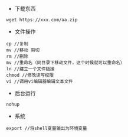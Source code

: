 * 下载东西
``` shell
wget https://xxx.com/aa.zip
```
* 文件操作
``` shell
cp //复制
mv //移动 剪切
rm //删除
mv //重命名（同目录下移动文件，这个时候就可以重命名）
ln //建立一个文件链接
chmod //修改读写权限
vi //调用vi编辑器编辑文本文件
```
* 后台运行
``` shell
nohup 
```

* 系统
``` shell
export //将shell变量输出为环境变量
```